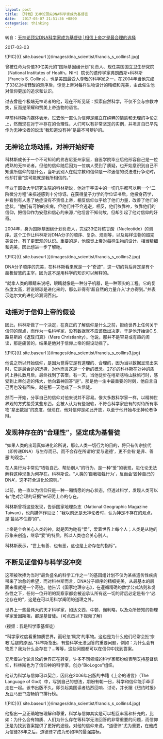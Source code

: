 ```yaml
---
layout: post
title: 【转载】无神论顶尖DNA科学家成为基督徒
date:   2017-05-07 21:51:36 +0800
categories: thinking
---
```

转自：[无神论顶尖DNA科学家成为基督徒│相信上帝才是最合理的选择](http://mp.weixin.qq.com/s/iSahbmaMTKRtR_h8MYki6A)

2017-03-03 

![PIC]({{ site.baseurl }}/images/dna_scientist/francis_s_collins1.jpg)<br>

曾被任命为价值30亿美元的“国际基因组计划”负责人、现任美国国立卫生研究院（National Institutes of Health，NIH）院长的遗传学家弗朗西斯•科林斯（Francis S. Collins），也是美国最受人尊敬的科学家之一，在2004年当他完成了33亿对核苷酸的测序后，惊觉上帝对每样生物设计的精细和完美，由此催生他对信仰更加的追求和认识。
 
过去曾是个极端无神论者的他，现在不断见证：探索自然科学，不仅不会与宗教冲突，反而是荣耀和赞美上帝造物的语言。
 
早前科林斯向媒体表示，过去他一直认为信仰是建立在纯粹的情感和无理的争论之上，然而现在对于神存在的合理性，人们可以有非常坚定的实例，并坦言自已早先作为无神论者的说法“我知道没有神”是最不可辩护的。

## 无神论立场动摇，对神开始好奇
科林斯成长于一个不可知论的弗吉尼亚州家庭，自医学院毕业后他形容自己是一位成熟的无神论者。但他的信仰随后因为一位病人受到了质疑，也开始意识到自己不知道所信仰的是什么，当听到别人在就宗教和信仰是一种迷信的说法进行争论时，他却打量“这可能就是我所相信的。”
 
毕业于耶鲁大学研究生院的科林斯说，他对于宇宙中的一切几乎都可以用一个“二阶微分方程”来描述感到十分惊讶。在获得量子力学的学位证书后，他投身药学，并看到有人患了绝症没有不责怪上帝，相反信仰似乎给了他们力量，改善了他们的症状。“他们有可怕的疾病，但他们并不会逃避，相反，他们依靠神，依靠他们的信仰，把信仰作为安慰和信心的来源，”他坦言不知何故，但却引起了他对信仰的好奇。
 
2004年，身为国际基因组计划负责人，完成33亿对核甘酸（Nucleotide）的测序。这个工作让科林斯对DNA分子的顺序、复杂、规则等，以及每样生物的超完美设计，有了更宏观的认识。重要的是，他惊觉上帝对每样生物的设计，相当精细和完美，因此想进一步了解祂。 

![PIC]({{ site.baseurl }}/images/dna_scientist/francis_s_collins2.jpg)<br>

DNA分子顺序的完美，在科林斯看来就是一个“奇迹”，这一切的背后肯定是有个超极智慧的主宰，因为这不是用科学的知识可以解释的。
 
“就拿人类的眼睛来说吧，眼睛就像是一种分子机器，是一种顶尖的工程。它的复杂度太高，若说眼球是进化来的，那么非得有‘超自然的力量介入’才办得到。”并表示达尔文的进化论漏洞百出。

## 动摇对于信仰上帝的假设
因此，科林斯做了一个决定，在真正的了解信仰是什么之前，拒绝世界上任何关于信仰的观点，而作为一名科学家，没有数据就不应该做出决定，于是他开始读C.S.路易斯的《返璞归真》（Mere Christianity）。他说，那并不是容易或有趣的阅读，那是痛苦的，结果是他对于信仰上帝的假设动摇了。 

![PIC]({{ site.baseurl }}/images/dna_scientist/francis_s_collins3.jpg)<br>

他说之所以开始信仰，是因为觉得它是有道理的、合理的，因为当以数据呈现出来时，它是最合适的选择，对他而言这是一个新的概念。27岁的科林斯在对神的质问上挣扎数月后，最终找到了答案。有一天，当他徒步在喀斯喀特山脉旅行时，感受到上帝创造的伟大，他向着神回答“是”。那是他一生中最重要的时刻，他自言自己再也没有回头。就在那一天他成了一名信徒。

然而一开始，分享自己的信仰对他来说并不容易。像大多数科学家一样，以精神世界观的方式接受某些东西，会被人认为有些服软，不符合科学家应有的对待所有事物“拿出数据”的态度，但现在，他对信仰是如此开放，以至于他开始与无神论者争辩。

## 发现神存在的“合理性”，坚定成为基督徒
“如果人类的出现真如进化论所说，那么人类一切行为的目的，将只有传宗接代（即传递DNA）与生存而已，而不会存在所谓的‘爱与道德’，更不会有‘是非、善恶’的观念。”
 
在人类行为中常见“牺牲自己、帮助别人”的行为，是一种“爱”的表现，进化论无法解释这种现象为何存在。科林斯说，“人类的‘自我牺牲行为’，反而会‘毁掉自己的DNA’，这不符合进化论原则。”
 
以前，他一直以为信仰只是一种一厢情愿的内心状态，但透过科学，发现人类可以有“绝对合理的证据”来证明上帝的存在。
 
科林斯曾将这些发现，告诉国家地理杂志（National Geographic Magazine Taiwan），也向媒体作见证：“我以前还是无神论者时，认为神是不存在的观点，是‘最站不住脚’的”。
 
上帝是个会关心人类的神，就是因为祂有“爱”，爱着世界上每个人；人类是从祂的形象来创造，继承“爱”的特质，所以人类也会关心别人。
 
科林斯表示，“世上有善、也有恶，这也是上帝存在的指标”。

## 不断见证信仰与科学没冲突
这项被吹捧为当时“最负盛名的科学工作之一”的基因组计划不仅为某些遗传性疾病带来了治愈的希望，而对科林斯而言，DNA分子顺序的精细完美，从最基本的层面来看就是一个奇迹。他告诉《国家地理杂志》，在遵循精确的数学公式法则和复杂性之下，任何一位开明的观察家都会被迫承认所有这一切的背后必定是有个“必定存在的”，这是在可以用科学阐明的道理之外。
 
世界上一些最伟大的天才科学家，如达文西、牛顿、伽利略，以及众所皆知的物理学家爱因斯坦，都是基督徒。（可点击以下视频了解）

(视频：我是科学家基督徒)

“科学家过度看重物质世界，而轻忽‘属灵’的事物。这也是为什么他们经常会扯‘宗教’后腿的原因。”科林斯指出，有些科学无法回答的重要问题，例如：为什么会有物质？我为什么会存在？…等等，这些问题都可以在信仰中找到答案。
 
充斥着进化论言论的世界正在转变，许多不同领域的科学家都纷纷表明支持基督信仰，科林斯也为了信仰神的科学家，创办“BioLogos”组织。
 
他认为科学与信仰可以契合，因此在2006年出版的书籍《上帝的语言》（The Language of God）中，写到自己的想法，期盼有朝一日，科学和信仰能手牵手走在一起。该书出版不久，即引起美国读者热烈回响、讨论，并长踞《纽约时报》及亚马逊书店畅销书排行榜。 

![PIC]({{ site.baseurl }}/images/dna_scientist/francis_s_collins4.jpg)<br>

他指出一旦正确地被理解和尊重，科学与信仰其实是可以相互丰富和补充的，比如：为什么会有物质、人们为什么存在等科学无法回答的非常重要的问题，而信仰正是为找到答案提供了更好的途径。对他的信仰来说，“道德律”尤为重要，在他成为信徒28年之后，道德律才成为形如神的最强路标。
